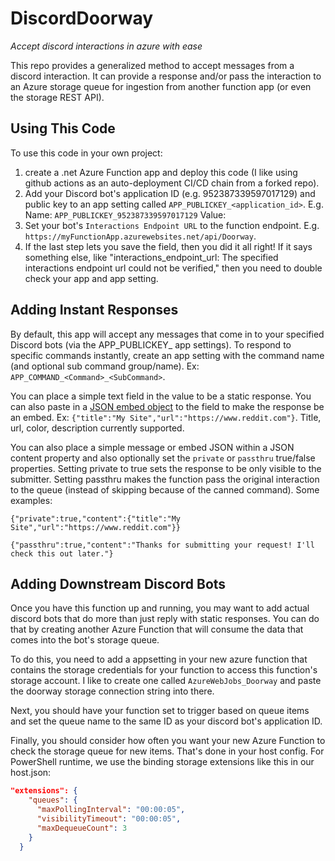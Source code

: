 # DiscordDoorway
_Accept discord interactions in azure with ease_

This repo provides a generalized method to accept messages from a discord interaction. It can provide a response and/or pass the interaction to an Azure storage queue for ingestion from another function app (or even the storage REST API).

## Using This Code
To use this code in your own project:

1. create a .net Azure Function app and deploy this code (I like using github actions as an auto-deployment CI/CD chain from a forked repo).
1. Add your Discord bot's application ID (e.g. 952387339597017129) and public key to an app setting called `APP_PUBLICKEY_<application_id>`. E.g. Name: `APP_PUBLICKEY_952387339597017129` Value: <public key>
1. Set your bot's `Interactions Endpoint URL` to the function endpoint. E.g. `https://myFunctionApp.azurewebsites.net/api/Doorway`.
1. If the last step lets you save the field, then you did it all right! If it says something else, like "interactions_endpoint_url: The specified interactions endpoint url could not be verified," then you need to double check your app and app setting.

## Adding Instant Responses
By default, this app will accept any messages that come in to your specified Discord bots (via the APP_PUBLICKEY_ app settings). To respond to specific commands instantly, create an app setting with the command name (and optional sub command group/name). Ex: `APP_COMMAND_<Command>_<SubCommand>`.

You can place a simple text field in the value to be a static response. You can also paste in a [JSON embed object](https://discord.com/developers/docs/resources/channel#embed-object) to the field to make the response be an embed. Ex: `{"title":"My Site","url":"https://www.reddit.com"}`. Title, url, color, description currently supported.

You can also place a simple message or embed JSON within a JSON content property and also optionally set the `private` or `passthru` true/false properties. Setting private to true sets the response to be only visible to the submitter. Setting passthru makes the function pass the original interaction to the queue (instead of skipping because of the canned command). Some examples:

`{"private":true,"content":{"title":"My Site","url":"https://www.reddit.com"}}`

`{"passthru":true,"content":"Thanks for submitting your request! I'll check this out later."}`

## Adding Downstream Discord Bots

Once you have this function up and running, you may want to add actual discord bots that do more than just reply with static responses. You can do that by creating another Azure Function that will consume the data that comes into the bot's storage queue.

To do this, you need to add a appsetting in your new azure function that contains the storage credentials for your function to access this function's storage account. I like to create one called `AzureWebJobs_Doorway` and paste the doorway storage connection string into there.

Next, you should have your function set to trigger based on queue items and set the queue name to the same ID as your discord bot's application ID.

Finally, you should consider how often you want your new Azure Function to check the storage queue for new items. That's done in your host config. For PowerShell runtime, we use the binding storage extensions like this in our host.json:

```json
"extensions": {
    "queues": {
      "maxPollingInterval": "00:00:05",
      "visibilityTimeout": "00:00:05",
      "maxDequeueCount": 3
    }
  }
```
